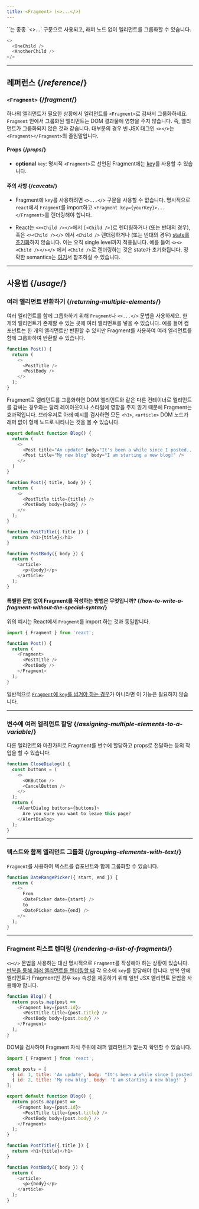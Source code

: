 ```yaml
---
title: <Fragment> (<>...</>)
---
```


<Intro>
`<Fragment>`는 종종 `<>...</>` 구문으로 사용되고, 래퍼 노드 없이 엘리먼트를 그룹화할 수 있습니다.


```js
<>
  <OneChild />
  <AnotherChild />
</>
```

</Intro>

<InlineToc />

---

## 레퍼런스 {/*reference*/}

### `<Fragment>` {/*fragment*/}

하나의 엘리먼트가 필요한 상황에서 엘리먼트를 `<Fragment>`로 감싸서 그룹화하세요. `Fragment` 안에서 그룹화된 엘리먼트는 DOM 결과물에 영향을 주지 않습니다. 즉, 엘리먼트가 그룹화되지 않은 것과 같습니다. 대부분의 경우 빈 JSX 태그인 `<></>`는 `<Fragment></Fragment>`의 줄임말입니다.

#### Props {/*props*/}
- **optional** `key`: 명시적 `<Fragment>`로 선언된 Fragment에는 [key](/learn/rendering-lists#keeping-list-items-in-order-with-key)를 사용할 수 있습니다.

#### 주의 사항 {/*caveats*/}

- Fragment에 `key`를 사용하려면 `<>...</>` 구문을 사용할 수 없습니다. 명시적으로 `react`에서 `Fragment`를 import하고 `<Fragment key={yourKey}>...</Fragment>`를 렌더링해야 합니다.

- React는 `<><Child /></>`에서 `[<Child />]`로 렌더링하거나 (또는 반대의 경우), 혹은 `<><Child /></>` 에서 `<Child />` 렌더링하거나 (또는 반대의 경우) [state를 초기화](/learn/preserving-and-resetting-state)하지 않습니다. 이는 오직 single level까지 적용됩니다. 예를 들어 `<><><Child /></></>` 에서 `<Child />`로 렌더링하는 것은 state가 초기화됩니다. 정확한 semantics는 [여기](https://gist.github.com/clemmy/b3ef00f9507909429d8aa0d3ee4f986b)서 참조하실 수 있습니다.

---

## 사용법 {/*usage*/}

### 여러 엘리먼트 반환하기 {/*returning-multiple-elements*/}

여러 엘리먼트를 함께 그룹화하기 위해 `Fragment`나 `<>...</>` 문법을 사용하세요. 한 개의 엘리먼트가 존재할 수 있는 곳에 여러 엘리먼트를 넣을 수 있습니다. 예를 들어 컴포넌트는 한 개의 엘리먼트만 반환할 수 있지만 Fragment를 사용하여 여러 엘리먼트를 함께 그룹화하여 반환할 수 있습니다.


```js {3,6}
function Post() {
  return (
    <>
      <PostTitle />
      <PostBody />
    </>
  );
}
```

Fragment로 엘리먼트를 그룹화하면 DOM 엘리먼트와 같은 다른 컨테이너로 엘리먼트를 감싸는 경우와는 달리 레이아웃이나 스타일에 영향을 주지 않기 때문에 Fragment는 효과적입니다. 브라우저로 아래 예시를 검사하면 모든 `<h1>`, `<article>` DOM 노드가 래퍼 없이 형제 노드로 나타나는 것을 볼 수 있습니다. 

<Sandpack>

```js
export default function Blog() {
  return (
    <>
      <Post title="An update" body="It's been a while since I posted..." />
      <Post title="My new blog" body="I am starting a new blog!" />
    </>
  )
}

function Post({ title, body }) {
  return (
    <>
      <PostTitle title={title} />
      <PostBody body={body} />
    </>
  );
}

function PostTitle({ title }) {
  return <h1>{title}</h1>
}

function PostBody({ body }) {
  return (
    <article>
      <p>{body}</p>
    </article>
  );
}
```

</Sandpack>

<DeepDive>

#### 특별한 문법 없이 Fragment를 작성하는 방법은 무엇입니까? {/*how-to-write-a-fragment-without-the-special-syntax*/}

위의 예시는 React에서 `Fragment`를 import 하는 것과 동일합니다.

```js {1,5,8}
import { Fragment } from 'react';

function Post() {
  return (
    <Fragment>
      <PostTitle />
      <PostBody />
    </Fragment>
  );
}
```

일반적으로 [`Fragment`에 `key`를 넘겨야 하는 경우](#rendering-a-list-of-fragments)가 아니라면 이 기능은 필요하지 않습니다.

</DeepDive>

---

### 변수에 여러 엘리먼트 할당 {/*assigning-multiple-elements-to-a-variable*/}

다른 엘리먼트와 마찬가지로 Fragment를 변수에 할당하고 props로 전달하는 등의 작업을 할 수 있습니다.

```js
function CloseDialog() {
  const buttons = (
    <>
      <OKButton />
      <CancelButton />
    </>
  );
  return (
    <AlertDialog buttons={buttons}>
      Are you sure you want to leave this page?
    </AlertDialog>
  );
}
```

---

### 텍스트와 함께 엘리먼트 그룹화 {/*grouping-elements-with-text*/}

`Fragment`를 사용하여 텍스트를 컴포넌트와 함께 그룹화할 수 있습니다.

```js
function DateRangePicker({ start, end }) {
  return (
    <>
      From
      <DatePicker date={start} />
      to
      <DatePicker date={end} />
    </>
  );
}
```

---

### Fragment 리스트 렌더링 {/*rendering-a-list-of-fragments*/}

`<></>` 문법을 사용하는 대신 명시적으로 `Fragment`를 작성해야 하는 상황이 있습니다. [반복을 통해 여러 엘리먼트를 렌더링할 때](/learn/rendering-lists) 각 요소에 `key`를 할당해야 합니다. 반복 안에 엘리먼트가 Fragment인 경우 `key` 속성을 제공하기 위해 일반 JSX 엘리먼트 문법을 사용해야 합니다.

```js {3,6}
function Blog() {
  return posts.map(post =>
    <Fragment key={post.id}>
      <PostTitle title={post.title} />
      <PostBody body={post.body} />
    </Fragment>
  );
}
```

DOM을 검사하여 Fragment 자식 주위에 래퍼 엘리먼트가 없는지 확인할 수 있습니다.

<Sandpack>

```js
import { Fragment } from 'react';

const posts = [
  { id: 1, title: 'An update', body: "It's been a while since I posted..." },
  { id: 2, title: 'My new blog', body: 'I am starting a new blog!' }
];

export default function Blog() {
  return posts.map(post =>
    <Fragment key={post.id}>
      <PostTitle title={post.title} />
      <PostBody body={post.body} />
    </Fragment>
  );
}

function PostTitle({ title }) {
  return <h1>{title}</h1>
}

function PostBody({ body }) {
  return (
    <article>
      <p>{body}</p>
    </article>
  );
}
```

</Sandpack>
